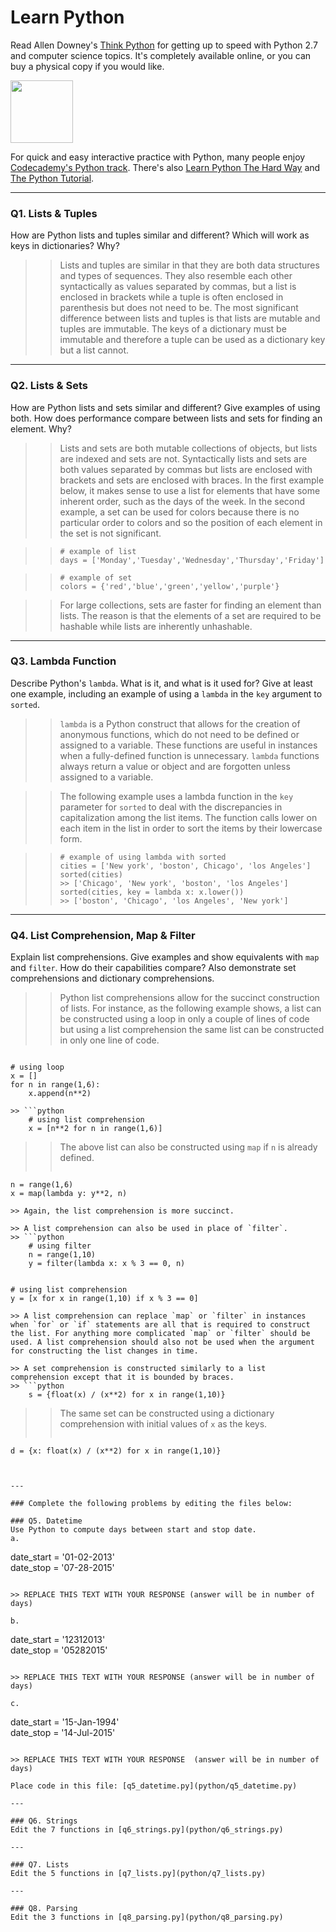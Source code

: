 # Learn Python

Read Allen Downey's [Think Python](http://www.greenteapress.com/thinkpython/) for getting up to speed with Python 2.7 and computer science topics. It's completely available online, or you can buy a physical copy if you would like.

<a href="http://www.greenteapress.com/thinkpython/"><img src="img/think_python.png" style="width: 100px;" target="_blank"></a>

For quick and easy interactive practice with Python, many people enjoy [Codecademy's Python track](http://www.codecademy.com/en/tracks/python). There's also [Learn Python The Hard Way](http://learnpythonthehardway.org/book/) and [The Python Tutorial](https://docs.python.org/2/tutorial/).

---

### Q1. Lists &amp; Tuples

How are Python lists and tuples similar and different? Which will work as keys in dictionaries? Why?

>> Lists and tuples are similar in that they are both data structures and types of sequences. They also resemble each other syntactically as values separated by commas, but a list is enclosed in brackets while a tuple is often enclosed in parenthesis but does not need to be. The most significant difference between lists and tuples is that lists are mutable and tuples are immutable. The keys of a dictionary must be immutable and therefore a tuple can be used as a dictionary key but a list cannot. 

---

### Q2. Lists &amp; Sets

How are Python lists and sets similar and different? Give examples of using both. How does performance compare between lists and sets for finding an element. Why?

>> Lists and sets are both mutable collections of objects, but lists are indexed and sets are not. Syntactically lists and sets are both values separated by commas but lists are enclosed with brackets and sets are enclosed with braces. In the first example below, it makes sense to use a list for elements that have some inherent order, such as the days of the week. In the second example, a set can be used for colors because there is no particular order to colors and so the position of each element in the set is not significant.  

>> `# example of list`  
    `days = ['Monday','Tuesday','Wednesday','Thursday','Friday']`

>> `# example of set`  
    `colors = {'red','blue','green','yellow','purple'}`
    
>> For large collections, sets are faster for finding an element than lists. The reason is that the elements of a set are required to be hashable while lists are inherently unhashable. 

---

### Q3. Lambda Function

Describe Python's `lambda`. What is it, and what is it used for? Give at least one example, including an example of using a `lambda` in the `key` argument to `sorted`.

>> `lambda` is a Python construct that allows for the creation of anonymous functions, which do not need to be defined or assigned to a variable. These functions are useful in instances when a fully-defined function is unnecessary. `lambda` functions always return a value or object and are forgotten unless assigned to a variable.  

>> The following example uses a lambda function in the `key` parameter for `sorted` to deal with the discrepancies in capitalization among the list items. The function calls lower on each item in the list in order to sort the items by their lowercase form.

>> `# example of using lambda with sorted`      
    `cities = ['New york', 'boston', Chicago', 'los Angeles']`  
    `sorted(cities)`  
    `>> ['Chicago', 'New york', 'boston', 'los Angeles']`  
    `sorted(cities, key = lambda x: x.lower())`  
    `>> ['boston', 'Chicago', 'los Angeles', 'New york']`

---

### Q4. List Comprehension, Map &amp; Filter

Explain list comprehensions. Give examples and show equivalents with `map` and `filter`. How do their capabilities compare? Also demonstrate set comprehensions and dictionary comprehensions.

>> Python list comprehensions allow for the succinct construction of lists. For instance, as the following example shows, a list can be constructed using a loop in only a couple of lines of code but using a list comprehension the same list can be constructed in only one line of code.  

>> ```python
    # using loop 
    x = []  
    for n in range(1,6):  
        x.append(n**2)   
```  
>> ```python  
    # using list comprehension
    x = [n**2 for n in range(1,6)]
```  
>> The above list can also be constructed using `map` if `n` is already defined.  
>> ```python
    n = range(1,6)  
    x = map(lambda y: y**2, n)  
```  
>> Again, the list comprehension is more succinct.  
    
>> A list comprehension can also be used in place of `filter`.  
>> ```python  
    # using filter
    n = range(1,10)  
    y = filter(lambda x: x % 3 == 0, n)
```  
>> ```python  
    # using list comprehension
    y = [x for x in range(1,10) if x % 3 == 0]  
```  
>> A list comprehension can replace `map` or `filter` in instances when `for` or `if` statements are all that is required to construct the list. For anything more complicated `map` or `filter` should be used. A list comprehension should also not be used when the argument for constructing the list changes in time.  

>> A set comprehension is constructed similarly to a list comprehension except that it is bounded by braces.  
>> ```python
    s = {float(x) / (x**2) for x in range(1,10)}  
```  
    
>> The same set can be constructed using a dictionary comprehension with initial values of `x` as the keys.  
>> ```python
    d = {x: float(x) / (x**2) for x in range(1,10)}  
```


---

### Complete the following problems by editing the files below:

### Q5. Datetime
Use Python to compute days between start and stop date.   
a.  

```
date_start = '01-02-2013'    
date_stop = '07-28-2015'
```

>> REPLACE THIS TEXT WITH YOUR RESPONSE (answer will be in number of days)

b.  
```
date_start = '12312013'  
date_stop = '05282015'  
```

>> REPLACE THIS TEXT WITH YOUR RESPONSE (answer will be in number of days)

c.  
```
date_start = '15-Jan-1994'      
date_stop = '14-Jul-2015'  
```

>> REPLACE THIS TEXT WITH YOUR RESPONSE  (answer will be in number of days)

Place code in this file: [q5_datetime.py](python/q5_datetime.py)

---

### Q6. Strings
Edit the 7 functions in [q6_strings.py](python/q6_strings.py)

---

### Q7. Lists
Edit the 5 functions in [q7_lists.py](python/q7_lists.py)

---

### Q8. Parsing
Edit the 3 functions in [q8_parsing.py](python/q8_parsing.py)





